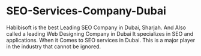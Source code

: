 # SEO-Services-Company-Dubai
Habibisoft is the best Leading SEO Company in Dubai, Sharjah. And Also called a leading Web Designing Company in Dubai It specializes in SEO and applications. When it Comes to SEO services in Dubai. This  is a major player in the industry that cannot be ignored.
